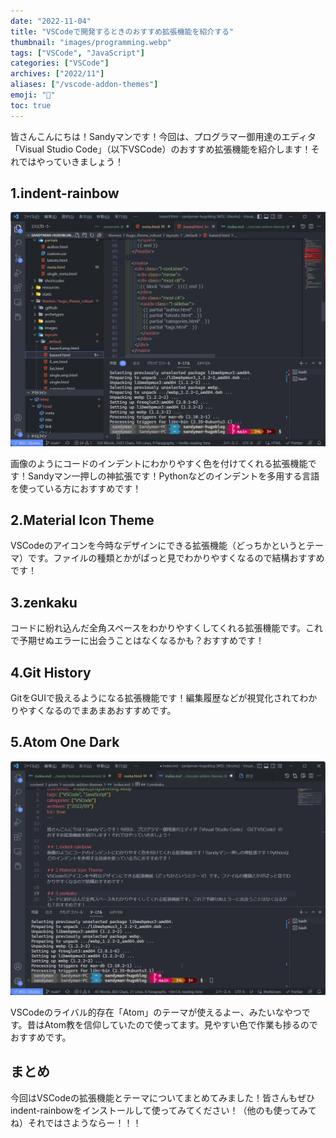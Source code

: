 ```yaml
---
date: "2022-11-04"
title: "VSCodeで開発するときのおすすめ拡張機能を紹介する"
thumbnail: "images/programming.webp"
tags: ["VSCode", "JavaScript"]
categories: ["VSCode"]
archives: ["2022/11"]
aliases: ["/vscode-addon-themes"]
emoji: "🙌"
toc: true
---
```


皆さんこんにちは！Sandyマンです！今回は、プログラマー御用達のエディタ「Visual Studio Code」（以下VSCode）のおすすめ拡張機能を紹介します！それではやっていきましょう！

## 1.indent-rainbow
![](indent-rainbow.webp)

画像のようにコードのインデントにわかりやすく色を付けてくれる拡張機能です！Sandyマン一押しの神拡張です！Pythonなどのインデントを多用する言語を使っている方におすすめです！

## 2.Material Icon Theme
VSCodeのアイコンを今時なデザインにできる拡張機能（どっちかというとテーマ）です。ファイルの種類とかがぱっと見でわかりやすくなるので結構おすすめです！

## 3.zenkaku
コードに紛れ込んだ全角スペースをわかりやすくしてくれる拡張機能です。これで予期せぬエラーに出会うことはなくなるかも？おすすめです！

## 4.Git History
GitをGUIで扱えるようになる拡張機能です！編集履歴などが視覚化されてわかりやすくなるのでまあまあおすすめです。

## 5.Atom One Dark
![](atom-one-dark.webp)

VSCodeのライバル的存在「Atom」のテーマが使えるよー、みたいなやつです。昔はAtom教を信仰していたので使ってます。見やすい色で作業も捗るのでおすすめです。

## まとめ
今回はVSCodeの拡張機能とテーマについてまとめてみました！皆さんもぜひindent-rainbowをインストールして使ってみてください！（他のも使ってみてね）それではさようならー！！！

